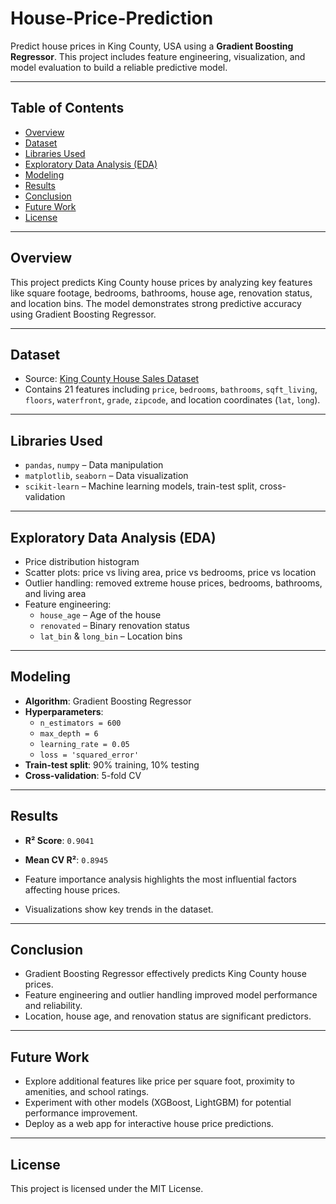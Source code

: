 # House-Price-Prediction
Predict house prices in King County, USA using a **Gradient Boosting Regressor**. This project includes feature engineering, visualization, and model evaluation to build a reliable predictive model.

---

## Table of Contents
- [Overview](#overview)
- [Dataset](#dataset)
- [Libraries Used](#libraries-used)
- [Exploratory Data Analysis (EDA)](#exploratory-data-analysis-eda)
- [Modeling](#modeling)
- [Results](#results)
- [Conclusion](#conclusion)
- [Future Work](#future-work)
- [License](#license)

---

## Overview
This project predicts King County house prices by analyzing key features like square footage, bedrooms, bathrooms, house age, renovation status, and location bins. The model demonstrates strong predictive accuracy using Gradient Boosting Regressor.

---

## Dataset
- Source: [King County House Sales Dataset](https://www.kaggle.com/harlfoxem/housesalesprediction)
- Contains 21 features including `price`, `bedrooms`, `bathrooms`, `sqft_living`, `floors`, `waterfront`, `grade`, `zipcode`, and location coordinates (`lat`, `long`).

---

## Libraries Used
- `pandas`, `numpy` – Data manipulation
- `matplotlib`, `seaborn` – Data visualization
- `scikit-learn` – Machine learning models, train-test split, cross-validation

---

## Exploratory Data Analysis (EDA)
- Price distribution histogram
- Scatter plots: price vs living area, price vs bedrooms, price vs location
- Outlier handling: removed extreme house prices, bedrooms, bathrooms, and living area
- Feature engineering:
  - `house_age` – Age of the house
  - `renovated` – Binary renovation status
  - `lat_bin` & `long_bin` – Location bins

---

## Modeling
- **Algorithm**: Gradient Boosting Regressor
- **Hyperparameters**:
  - `n_estimators = 600`
  - `max_depth = 6`
  - `learning_rate = 0.05`
  - `loss = 'squared_error'`
- **Train-test split**: 90% training, 10% testing
- **Cross-validation**: 5-fold CV

---

## Results
- **R² Score**: `0.9041`  
- **Mean CV R²**: `0.8945`  

- Feature importance analysis highlights the most influential factors affecting house prices.
- Visualizations show key trends in the dataset.

---

## Conclusion
- Gradient Boosting Regressor effectively predicts King County house prices.
- Feature engineering and outlier handling improved model performance and reliability.
- Location, house age, and renovation status are significant predictors.

---

## Future Work
- Explore additional features like price per square foot, proximity to amenities, and school ratings.
- Experiment with other models (XGBoost, LightGBM) for potential performance improvement.
- Deploy as a web app for interactive house price predictions.

---

## License
This project is licensed under the MIT License.


